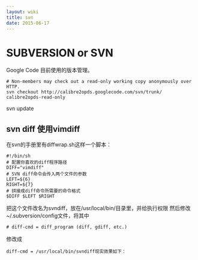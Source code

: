 ```yaml
---
layout: wiki
title: svn
date: 2015-06-17
---
```


# SUBVERSION or SVN

Google Code 目前使用的版本管理。

    # Non-members may check out a read-only working copy anonymously over HTTP.
    svn checkout http://calibre2opds.googlecode.com/svn/trunk/ calibre2opds-read-only

svn update

## svn diff 使用vimdiff

在svn的手册里有diffwrap.sh这样一个脚本：

    #!/bin/sh
    # 配置你喜欢的diff程序路径
    DIFF="vimdiff"
    # SVN diff命令会传入两个文件的参数 
    LEFT=${6}
    RIGHT=${7}
    # 拼接成diff命令所需要的命令格式
    $DIFF $LEFT $RIGHT

把这个文件改名为svndiff，放在/usr/local/bin/目录里，并给执行权限
然后修改~/.subversion/config文件，将其中


    # diff-cmd = diff_program (diff, gdiff, etc.)

修改成

    diff-cmd = /usr/local/bin/svndiff现实效果如下：


